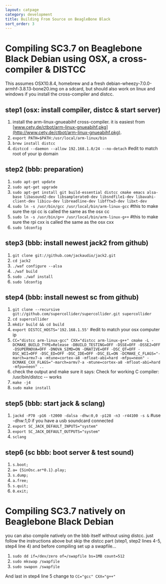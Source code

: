 ```yaml
---
layout: catpage
category: development
title: Building From Source on BeagleBone Black
sort_order: 3
---
```


Compiling SC3.7 on Beaglebone Black Debian using OSX, a cross-compiler & DISTCC
==

This assumes OSX10.8.4, homebrew and a fresh debian-wheezy-7.0.0-armhf-3.8.13-bone20.img on a sdcard,
but should also work on linux and windows if you install the cross-compiler and distcc.

step1 (osx: install compiler, distcc & start server)
--
1. install the arm-linux-gnueabihf cross-compiler.  it is easiest from [www.cety.de/ctbot/arm-linux-gnueabihf.pkg](http://www.cety.de/ctbot/arm-linux-gnueabihf.pkg).
2. `export PATH=$PATH:/usr/local/arm-linux/bin`
3. `brew install distcc`
4. `distccd --daemon --allow 192.168.1.0/24 --no-detach`  #edit to match root of your ip domain

step2 (bbb: preparation)
--
1. `sudo apt-get update`
2. `sudo apt-get upgrade`
3. `sudo apt-get install git build-essential distcc cmake emacs alsa-base libasound2-dev libsamplerate0-dev libsndfile1-dev libavahi-client-dev libicu-dev libreadline-dev libfftw3-dev libxt-dev`
4. `sudo ln -s /usr/bin/gcc /usr/local/bin/arm-linux-gcc`  #this to make sure the rpi cc is called the same as the osx cc
5. `sudo ln -s /usr/bin/g++ /usr/local/bin/arm-linux-g++`  #this to make sure the rpi cxx is called the same as the osx cxx
6. `sudo ldconfig`

step3 (bbb: install newest jack2 from github)
--
1. `git clone git://github.com/jackaudio/jack2.git`
2. `cd jack2`
3. `./waf configure --alsa`
4. `./waf build`
5. `sudo ./waf install`
6. `sudo ldconfig`

step4 (bbb: install newest sc from github)
--
1. `git clone --recursive git://github.com/supercollider/supercollider.git supercollider`
2. `cd supercollider`
3. `mkdir build && cd build`
4. `export DISTCC_HOSTS='192.168.1.55'`            #edit to match your osx computer ip
5. `CC="distcc arm-linux-gcc" CXX="distcc arm-linux-g++" cmake -L -DCMAKE_BUILD_TYPE=Release -DBUILD_TESTING=OFF -DSSE=OFF -DSSE2=OFF -DSUPERNOVA=OFF -DNOVA_SIMD=ON -DNATIVE=OFF -DSC_QT=OFF -DSC_WII=OFF -DSC_ED=OFF -DSC_IDE=OFF -DSC_EL=ON -DCMAKE_C_FLAGS="-march=armv7-a -mtune=cortex-a8 -mfloat-abi=hard -mfpu=neon" -DCMAKE_CXX_FLAGS="-march=armv7-a -mtune=cortex-a8 -mfloat-abi=hard -mfpu=neon" ..`
6. check the output and make sure it says: Check for working C compiler: /usr/bin/distcc -- works
7. `make -j4`
8. `sudo make install`

step5 (bbb: start jack & sclang)
--
1. `jackd -P70 -p16 -t2000 -dalsa -dhw:0,0 -p128 -n3 -r44100 -s &`     #use -dhw:1,0 if you have a usb soundcard connected
2. `export SC_JACK_DEFAULT_INPUTS="system"`
3. `export SC_JACK_DEFAULT_OUTPUTS="system"`
4. `sclang`

step6 (sc bbb: boot server & test sound)
--
1. `s.boot;`
2. `a= {SinOsc.ar*0.1}.play;`
3. `s.dump;`
4. `a.free;`
5. `s.quit;`
6. `0.exit;`

Compiling SC3.7 natively on Beaglebone Black Debian
==
you can also compile natively on the bbb itself without using distcc.  just follow the instructions above but skip the distcc part (step1, step2 lines 4-5, step4 line 4) and before compiling set up a swapfile...
1. `sudo dd if=/dev/zero of=/swapfile bs=1MB count=512`
2. `sudo mkswap /swapfile`
3. `sudo swapon /swapfile`

And last in step4 line 5 change to `CC="gcc" CXX="g++"`

